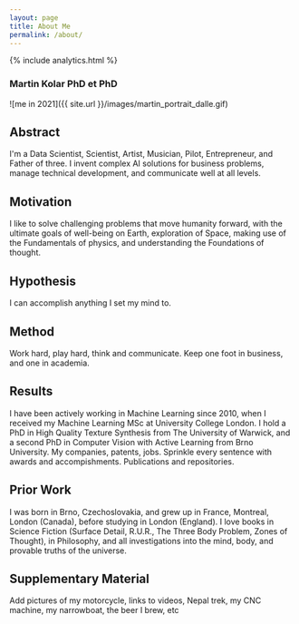 ```yaml
---
layout: page
title: About Me
permalink: /about/
---
```

{% include analytics.html %}

### Martin Kolar PhD et PhD

![me in 2021]({{ site.url }}/images/martin_portrait_dalle.gif)

## Abstract

I'm a Data Scientist, Scientist, Artist, Musician, Pilot, Entrepreneur, and Father of three. I invent complex AI solutions for business problems, manage technical development, and communicate well at all levels.

## Motivation

I like to solve challenging problems that move humanity forward, with the ultimate goals of well-being on Earth, exploration of Space, making use of the Fundamentals of physics, and understanding the Foundations of thought.

## Hypothesis

I can accomplish anything I set my mind to.

## Method

Work hard, play hard, think and communicate. Keep one foot in business, and one in academia.

## Results

I have been actively working in Machine Learning since 2010, when I received my Machine Learning MSc at University College London. I hold a PhD in High Quality Texture Synthesis from The University of Warwick, and a second PhD in Computer Vision with Active Learning from Brno University. My companies, patents, jobs. Sprinkle every sentence with awards and accompishments. Publications and repositories.

## Prior Work

I was born in Brno, Czechoslovakia, and grew up in France, Montreal, London (Canada), before studying in London (England). I love books in Science Fiction (Surface Detail, R.U.R., The Three Body Problem, Zones of Thought), in Philosophy, and all investigations into the mind, body, and provable truths of the universe.

## Supplementary Material

Add pictures of my motorcycle, links to videos, Nepal trek, my CNC machine, my narrowboat, the beer I brew, etc
